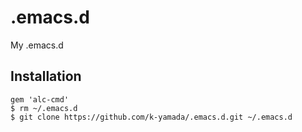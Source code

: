 # .emacs.d

My .emacs.d

## Installation

    gem 'alc-cmd'
    $ rm ~/.emacs.d
    $ git clone https://github.com/k-yamada/.emacs.d.git ~/.emacs.d
